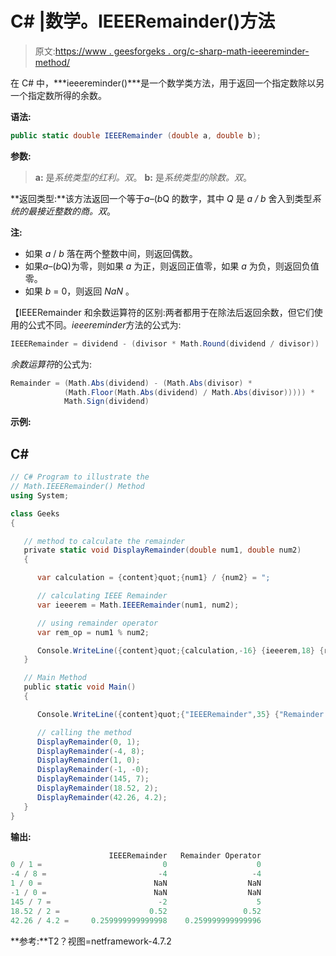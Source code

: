 # C# |数学。IEEERemainder()方法

> 原文:[https://www . geesforgeks . org/c-sharp-math-ieeereminder-method/](https://www.geeksforgeeks.org/c-sharp-math-ieeeremainder-method/)

在 C# 中，***ieeereminder()***是一个数学类方法，用于返回一个指定数除以另一个指定数所得的余数。

**语法:**

```cs
public static double IEEERemainder (double a, double b);
```

**参数:**

> **a:** 是*系统类型的红利。双*。
> **b:** 是*系统类型的除数。双*。

**返回类型:**该方法返回一个等于*a*–(*b*Q 的数字，其中 *Q* 是 *a / b* 舍入到类型*系统的最接近整数的商。双*。

**注:**

*   如果 *a* / *b* 落在两个整数中间，则返回偶数。
*   如果*a*–(*b*Q)为零，则如果 *a* 为正，则返回正值零，如果 *a* 为负，则返回负值零。
*   如果 *b* = 0，则返回 *NaN* 。

【IEEERemainder 和余数运算符的区别:两者都用于在除法后返回余数，但它们使用的公式不同。*ieeereminder*方法的公式为:

```cs
IEEERemainder = dividend - (divisor * Math.Round(dividend / divisor))
```

*余数运算符*的公式为:

```cs
Remainder = (Math.Abs(dividend) - (Math.Abs(divisor) *  
            (Math.Floor(Math.Abs(dividend) / Math.Abs(divisor))))) *   
            Math.Sign(dividend)
```

**示例:**

## C#

```cs
// C# Program to illustrate the
// Math.IEEERemainder() Method
using System;

class Geeks
{

   // method to calculate the remainder
   private static void DisplayRemainder(double num1, double num2)
   {

      var calculation = {content}quot;{num1} / {num2} = ";

      // calculating IEEE Remainder
      var ieeerem = Math.IEEERemainder(num1, num2);

      // using remainder operator
      var rem_op = num1 % num2;

      Console.WriteLine({content}quot;{calculation,-16} {ieeerem,18} {rem_op,20}");
   }

   // Main Method
   public static void Main()
   {

      Console.WriteLine({content}quot;{"IEEERemainder",35} {"Remainder Operator",20}");

      // calling the method
      DisplayRemainder(0, 1);
      DisplayRemainder(-4, 8);
      DisplayRemainder(1, 0);
      DisplayRemainder(-1, -0);
      DisplayRemainder(145, 7);
      DisplayRemainder(18.52, 2);
      DisplayRemainder(42.26, 4.2);
   }
}
```

**输出:**

```cs
                      IEEERemainder   Remainder Operator
0 / 1 =                           0                    0
-4 / 8 =                         -4                   -4
1 / 0 =                         NaN                  NaN
-1 / 0 =                        NaN                  NaN
145 / 7 =                        -2                    5
18.52 / 2 =                    0.52                 0.52
42.26 / 4.2 =     0.259999999999998    0.259999999999996
```

**参考:**T2？视图=netframework-4.7.2